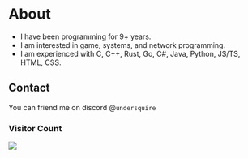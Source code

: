 # About
- I have been programming for 9+ years.
- I am interested in game, systems, and network programming.
- I am experienced with C, C++, Rust, Go, C#, Java, Python, JS/TS, HTML, CSS.

## Contact
You can friend me on discord @`undersquire`

### Visitor Count
<img align="center" src="https://profile-counter.glitch.me/undersquire/count.svg" />
